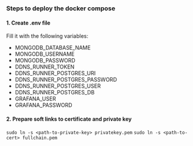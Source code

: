 ### Steps to deploy the docker compose

#### 1. Create .env file

Fill it with the following variables:
- MONGODB_DATABASE_NAME
- MONGODB_USERNAME
- MONGODB_PASSWORD
- DDNS_RUNNER_TOKEN
- DDNS_RUNNER_POSTGRES_URI
- DDNS_RUNNER_POSTGRES_PASSWORD
- DDNS_RUNNER_POSTGRES_USER
- DDNS_RUNNER_POSTGRES_DB
- GRAFANA_USER
- GRAFANA_PASSWORD

#### 2. Prepare soft links to certificate and private key

`sudo ln -s <path-to-private-key> privatekey.pem`
`sudo ln -s <path-to-cert> fullchain.pem`
